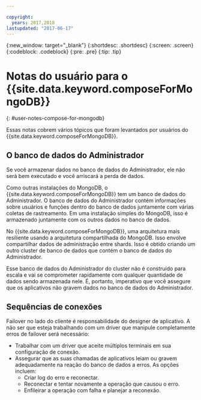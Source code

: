 ```yaml
---

copyright:
  years: 2017,2018
lastupdated: "2017-06-17"
---
```


{:new_window: target="_blank"}
{:shortdesc: .shortdesc}
{:screen: .screen}
{:codeblock: .codeblock}
{:pre: .pre}
{:tip: .tip}

# Notas do usuário para o {{site.data.keyword.composeForMongoDB}}
{: #user-notes-compose-for-mongodb}

Essas notas cobrem vários tópicos que foram levantados por usuários do {{site.data.keyword.composeForMongoDB}}.

## O banco de dados do Administrador

Se você armazenar dados no banco de dados do Administrador, ele não será bem executado e você arriscará a perda de dados.

Como outras instalações do MongoDB, o {{site.data.keyword.composeForMongoDB}} tem um banco de dados do Administrador. O banco de dados do Administrador contém informações sobre usuários e funções dentro do banco de dados juntamente com várias coletas de rastreamento. Em uma instalação simples do MongoDB, isso é armazenado juntamente com os outros dados no banco de dados. 

No {{site.data.keyword.composeForMongoDB}}, uma arquitetura mais resiliente usando a arquitetura compartilhada do MongoDB. Isso envolve compartilhar dados de administração entre shards. Isso é obtido criando um outro cluster de banco de dados que contém o banco de dados do Administrador.

Esse banco de dados do Administrador do cluster não é construído para escala e vai se comprometer rapidamente com qualquer quantidade de dados sendo armazenada nele. É, portanto, imperativo que você assegure que os aplicativos não gravem dados no banco de dados do Administrador.

## Sequências de conexões

Failover no lado do cliente é responsabilidade do designer de aplicativo. A não ser que esteja trabalhando com um driver que manipule completamente erros de failover será necessário:

* Trabalhar com um driver que aceite múltiplos terminais em sua configuração de conexão.
* Assegurar que as suas chamadas de aplicativos leiam ou gravem adequadamente na reação do banco de dados a erros. As opções incluem:
  + Criar log do erro e reconectar.
  + Reconectar e tentar novamente a operação que causou o erro.
  + Enfileirar a operação com falha e planejar a reconexão.






